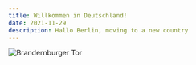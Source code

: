 ```yaml
---
title: Willkommen in Deutschland!
date: 2021-11-29
description: Hallo Berlin, moving to a new country
---
```


![Brandernburger Tor](/img/posts/2021/branderburger-tor.jpeg)
